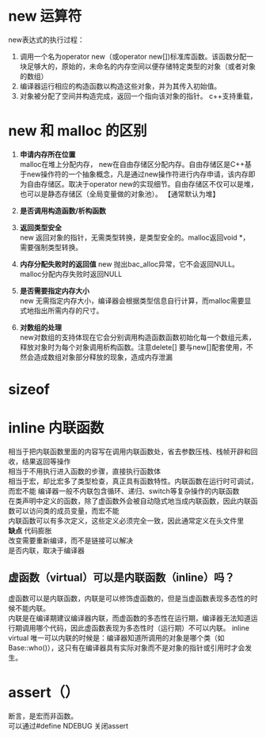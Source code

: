 # new 运算符
new表达式的执行过程：  
1. 调用一个名为operator new（或operator new[])标准库函数。该函数分配一块足够大的，原始的，未命名的内存空间以便存储特定类型的对象（或者对象的数组）
2. 编译器运行相应的构造函数以构造这些对象，并为其传入初始值。  
3. 对象被分配了空间并构造完成，返回一个指向该对象的指针。
c++支持重载，
# new 和 malloc 的区别  
1. **申请内存所在位置**  
malloc在堆上分配内存， new在自由存储区分配内存。自由存储区是C++基于new操作符的一个抽象概念，凡是通过new操作符进行内存申请，该内存即为自由存储区。取决于operator new的实现细节。自由存储区不仅可以是堆，也可以是静态存储区（全局变量做的对象池）。 【通常默认为堆】 

2. **是否调用构造函数/析构函数**  

3. **返回类型安全**  
new 返回对象的指针，无需类型转换，是类型安全的。malloc返回void *， 需要强制类型转换。  
4. **内存分配失败时的返回值**
new 抛出bac_alloc异常，它不会返回NULL。malloc分配内存失败时返回NULL  
5. **是否需要指定内存大小**  
new 无需指定内存大小，编译器会根据类型信息自行计算，而malloc需要显式地指出所需内存的尺寸。  
6. **对数组的处理**  
new对数组的支持体现在它会分别调用构造函数函数初始化每一个数组元素，释放对象时为每个对象调用析构函数。注意delete[] 要与new[]配套使用，不然会造成数组对象部分释放的现象，造成内存泄漏  

# sizeof  

# inline 内联函数  
相当于把内联函数里面的内容写在调用内联函数处，省去参数压栈、栈帧开辟和回收，结果返回等操作    
相当于不用执行进入函数的步骤，直接执行函数体  
相当于宏，却比宏多了类型检查，真正具有函数特性。内联函数在运行时可调试，而宏不能       编译器一般不内联包含循环、递归、switch等复杂操作的内联函数  
在类声明中定义的函数，除了虚函数外会被自动隐式地当成内联函数，因此内联函数可以访问类的成员变量，而宏不能    
内联函数可以有多次定义，这些定义必须完全一致，因此通常定义在头文件里  
**缺点**
代码膨胀  
改变需要重新编译，而不是链接可以解决  
是否内联，取决于编译器  
## 虚函数（virtual）可以是内联函数（inline）吗？
虚函数可以是内联函数，内联是可以修饰虚函数的，但是当虚函数表现多态性的时候不能内联。  
内联是在编译期建议编译器内联，而虚函数的多态性在运行期，编译器无法知道运行期调用哪个代码，因此虚函数表现为多态性时（运行期）不可以内联。
inline virtual 唯一可以内联的时候是：编译器知道所调用的对象是哪个类（如 Base::who()），这只有在编译器具有实际对象而不是对象的指针或引用时才会发生。


# assert（）  
断言，是宏而非函数。  
可以通过#define NDEBUG 关闭assert  









